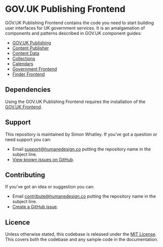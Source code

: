 # GOV.UK Publishing Frontend

GOV.UK Publishing Frontend contains the code you need to start building user interfaces for UK government services. It is an amalgamation of components and patterns described in GOV.UK component guides:

- [GOV.UK Publishing](https://components.publishing.service.gov.uk/)
- [Content Publisher](https://content-publisher.publishing.service.gov.uk/component-guide)
- [Content Data](https://content-data.publishing.service.gov.uk/component-guide)
- [Collections](https://govuk-collections.herokuapp.com/component-guide/)
- [Calendars](https://govuk-calendars.herokuapp.com/component-guide/)
- [Government Frontend](https://government-frontend.herokuapp.com/component-guide/)
- [Finder Frontend](https://finder-frontend.herokuapp.com/component-guide/)

## Dependencies
Using the GOV.UK Publishing Frontend requires the installation of the [GOV.UK Frontend](https://www.npmjs.com/package/govuk-frontend).

## Support
This repository is maintained by Simon Whatley. If you’ve got a question or need support you can:

* Email support@humanedesign.co putting the repository name in the subject line.
* [View known issues on GitHub](https://github.com/whatterz/govuk-publishing-frontend/issues).

## Contributing
If you’ve got an idea or suggestion you can:

* Email contribute@humanedesign.co putting the repository name in the subject line.
* [Create a GitHub issue](https://github.com/whatterz/govuk-publishing-frontend/issues).

## Licence
Unless otherwise stated, this codebase is released under the [MIT License](https://github.com/whatterz/govuk-publishing-frontend/blob/master/LICENSE). This covers both the codebase and any sample code in the documentation.
